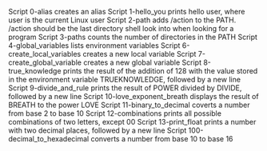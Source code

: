 Script 0-alias creates an alias
Script 1-hello_you prints hello user, where user is the current Linux user
Script 2-path adds /action to the PATH. /action should be the last directory shell look into when looking for a program
Script 3-paths counts the number of directories in the PATH
Script 4-global_variables lists environment variables
Script 6-create_local_variables creates a new local variable
Script 7-create_global_variable creates a new global variable
Script 8-true_knowledge prints the result of the addition of 128 with the value stored in the environment variable TRUEKNOWLEDGE, followed by a new line
Script 9-divide_and_rule prints the result of POWER divided by DIVIDE, followed by a new line
Script 10-love_exponent_breath displays the result of BREATH to the power LOVE
Script 11-binary_to_decimal coverts a number from base 2 to base 10
Script 12-combinations prints all possible combinations of two letters, except 00
Script 13-print_float prints a number with two decimal places, followed by a new line
Script 100-decimal_to_hexadecimal converts a number from base 10 to base 16

